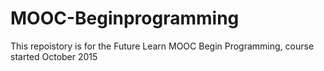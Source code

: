 # MOOC-Beginprogramming
This repoistory is for the Future Learn MOOC Begin Programming, course started October 2015

